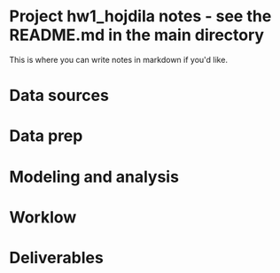 # Project hw1_hojdila notes - see the README.md in the main directory

 
This is where you can write notes in markdown if you'd like.

# Data sources


# Data prep


# Modeling and analysis


# Worklow


# Deliverables
